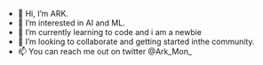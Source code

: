 - 👋 Hi, I’m ARK.
- 👀 I’m interested in AI and ML.
- 🌱 I’m currently learning to code and i am a newbie
- 💞️ I’m looking to collaborate and getting started inthe community.
- 📫 You can reach me out on twitter @Ark_Mon_

<!---
0A-R-K0/0A-R-K0 is a ✨ special ✨ repository because its `README.md` (this file) appears on your GitHub profile.
You can click the Preview link to take a look at your changes.
--->

